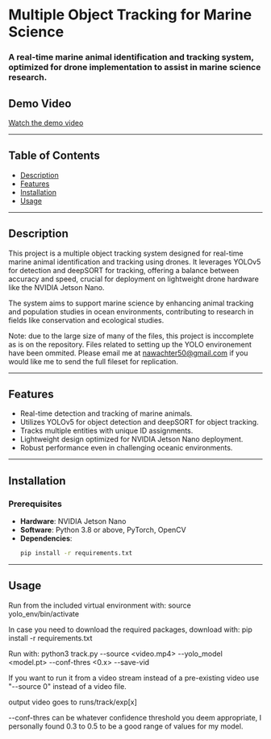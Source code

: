 # **Multiple Object Tracking for Marine Science**

### A real-time marine animal identification and tracking system, optimized for drone implementation to assist in marine science research.

## Demo Video
[Watch the demo video](https://drive.google.com/file/d/15uUg24fJXiKA2R697_WgJmQsJZaMLO8u/view?usp=sharing)

---

## **Table of Contents**
- [Description](#description)
- [Features](#features)
- [Installation](#installation)
- [Usage](#usage)

---

## **Description**
This project is a multiple object tracking system designed for real-time marine animal identification and tracking using drones. It leverages YOLOv5 for detection and deepSORT for tracking, offering a balance between accuracy and speed, crucial for deployment on lightweight drone hardware like the NVIDIA Jetson Nano.

The system aims to support marine science by enhancing animal tracking and population studies in ocean environments, contributing to research in fields like conservation and ecological studies.

Note: due to the large size of many of the files, this project is inccomplete as is on the repository. Files related to setting up the YOLO environement have been ommited. Please email me at nawachter50@gmail.com if you would like me to send the full fileset for replication.

---

## **Features**
- Real-time detection and tracking of marine animals.
- Utilizes YOLOv5 for object detection and deepSORT for object tracking.
- Tracks multiple entities with unique ID assignments.
- Lightweight design optimized for NVIDIA Jetson Nano deployment.
- Robust performance even in challenging oceanic environments.

---

## **Installation**
### **Prerequisites**
- **Hardware**: NVIDIA Jetson Nano
- **Software**: Python 3.8 or above, PyTorch, OpenCV
- **Dependencies**:
  ```bash
  pip install -r requirements.txt

---

## **Usage**
Run from the included virtual environment with:
source yolo_env/bin/activate

In case you need to download the required packages, download with:
pip install -r requirements.txt

Run with:
python3 track.py --source <video.mp4> --yolo_model <model.pt> --conf-thres <0.x> --save-vid

If you want to run it from a video stream instead of a pre-existing video use "--source 0" instead of a video file.

output video goes to runs/track/exp[x]

--conf-thres can be whatever confidence threshold you deem appropriate, I personally found 0.3 to 0.5 to be a good range of values for my model.

